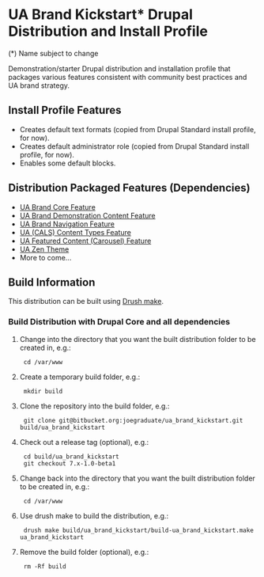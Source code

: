 UA Brand Kickstart* Drupal Distribution and Install Profile
=============================================================
(*) Name subject to change

Demonstration/starter Drupal distribution and installation profile that packages various features consistent with community best practices and UA brand strategy.

## Install Profile Features

- Creates default text formats (copied from Drupal Standard install profile, for now).
- Creates default administrator role (copied from Drupal Standard install profile, for now).
- Enables some default blocks.

## Distribution Packaged Features (Dependencies)

- [UA Brand Core Feature](https://bitbucket.org/joegraduate/ua_brand_core)
- [UA Brand Demonstration Content Feature](https://bitbucket.org/joegraduate/ua_brand_demo)
- [UA Brand Navigation Feature](https://bitbucket.org/joegraduate/ua_brand_navigation)
- [UA (CALS) Content Types Feature](https://bitbucket.org/uabrandingdigitalassets/cals-ua-features)
- [UA Featured Content (Carousel) Feature](https://bitbucket.org/uabrandingdigitalassets/ua_featured_content)
- [UA Zen Theme](https://bitbucket.org/uabrandingdigitalassets/ua-zen)
- More to come...

## Build Information

This distribution can be built using [Drush make](http://docs.drush.org/en/stable/make/).

### Build Distribution with Drupal Core and all dependencies

1. Change into the directory that you want the built distribution folder to be created in, e.g.:

        cd /var/www

2. Create a temporary build folder, e.g.:

        mkdir build

3. Clone the repository into the build folder, e.g.:

        git clone git@bitbucket.org:joegraduate/ua_brand_kickstart.git build/ua_brand_kickstart

4. Check out a release tag (optional), e.g.:

        cd build/ua_brand_kickstart
        git checkout 7.x-1.0-beta1

5. Change back into the directory that you want the built distribution folder to be created in, e.g.:

        cd /var/www

6. Use drush make to build the distribution, e.g.:

        drush make build/ua_brand_kickstart/build-ua_brand_kickstart.make ua_brand_kickstart

7. Remove the build folder (optional), e.g.:

        rm -Rf build
